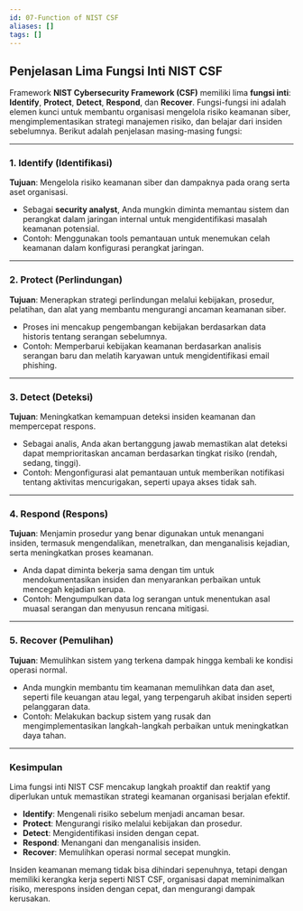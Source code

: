```yaml
---
id: 07-Function of NIST CSF
aliases: []
tags: []
---
```


## Penjelasan Lima Fungsi Inti NIST CSF

Framework **NIST Cybersecurity Framework (CSF)** memiliki lima **fungsi inti**: **Identify**, **Protect**, **Detect**, **Respond**, dan **Recover**. Fungsi-fungsi ini adalah elemen kunci untuk membantu organisasi mengelola risiko keamanan siber, mengimplementasikan strategi manajemen risiko, dan belajar dari insiden sebelumnya. Berikut adalah penjelasan masing-masing fungsi:

---

### **1. Identify (Identifikasi)**

**Tujuan**: Mengelola risiko keamanan siber dan dampaknya pada orang serta aset organisasi.

- Sebagai **security analyst**, Anda mungkin diminta memantau sistem dan perangkat dalam jaringan internal untuk mengidentifikasi masalah keamanan potensial.
- Contoh: Menggunakan tools pemantauan untuk menemukan celah keamanan dalam konfigurasi perangkat jaringan.

---

### **2. Protect (Perlindungan)**

**Tujuan**: Menerapkan strategi perlindungan melalui kebijakan, prosedur, pelatihan, dan alat yang membantu mengurangi ancaman keamanan siber.

- Proses ini mencakup pengembangan kebijakan berdasarkan data historis tentang serangan sebelumnya.
- Contoh: Memperbarui kebijakan keamanan berdasarkan analisis serangan baru dan melatih karyawan untuk mengidentifikasi email phishing.

---

### **3. Detect (Deteksi)**

**Tujuan**: Meningkatkan kemampuan deteksi insiden keamanan dan mempercepat respons.

- Sebagai analis, Anda akan bertanggung jawab memastikan alat deteksi dapat memprioritaskan ancaman berdasarkan tingkat risiko (rendah, sedang, tinggi).
- Contoh: Mengonfigurasi alat pemantauan untuk memberikan notifikasi tentang aktivitas mencurigakan, seperti upaya akses tidak sah.

---

### **4. Respond (Respons)**

**Tujuan**: Menjamin prosedur yang benar digunakan untuk menangani insiden, termasuk mengendalikan, menetralkan, dan menganalisis kejadian, serta meningkatkan proses keamanan.

- Anda dapat diminta bekerja sama dengan tim untuk mendokumentasikan insiden dan menyarankan perbaikan untuk mencegah kejadian serupa.
- Contoh: Mengumpulkan data log serangan untuk menentukan asal muasal serangan dan menyusun rencana mitigasi.

---

### **5. Recover (Pemulihan)**

**Tujuan**: Memulihkan sistem yang terkena dampak hingga kembali ke kondisi operasi normal.

- Anda mungkin membantu tim keamanan memulihkan data dan aset, seperti file keuangan atau legal, yang terpengaruh akibat insiden seperti pelanggaran data.
- Contoh: Melakukan backup sistem yang rusak dan mengimplementasikan langkah-langkah perbaikan untuk meningkatkan daya tahan.

---

### **Kesimpulan**

Lima fungsi inti NIST CSF mencakup langkah proaktif dan reaktif yang diperlukan untuk memastikan strategi keamanan organisasi berjalan efektif.

- **Identify**: Mengenali risiko sebelum menjadi ancaman besar.
- **Protect**: Mengurangi risiko melalui kebijakan dan prosedur.
- **Detect**: Mengidentifikasi insiden dengan cepat.
- **Respond**: Menangani dan menganalisis insiden.
- **Recover**: Memulihkan operasi normal secepat mungkin.

Insiden keamanan memang tidak bisa dihindari sepenuhnya, tetapi dengan memiliki kerangka kerja seperti NIST CSF, organisasi dapat meminimalkan risiko, merespons insiden dengan cepat, dan mengurangi dampak kerusakan.
